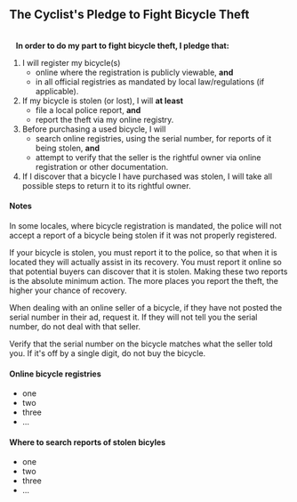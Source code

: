 
<div class="panel panel-primary">
  <div class="panel-heading">
    <h2 class="panel-title">
      The Cyclist's Pledge to Fight Bicycle Theft
    </h2>
  </div>

  <p><br>&nbsp;&nbsp;&nbsp;<strong>In order to do my part to fight bicycle theft, I pledge that:</strong></p>

  <ol>
    <li>
      I will register my bicycle(s) 
      <ul>
        <li>online where the registration is publicly viewable, <strong>and</strong></li>
        <li>in all official registries as mandated by local law/regulations (if applicable).</li>
      </ul>
    </li>
    <li>
      If my bicycle is stolen (or lost), I will <strong>at least</strong>
      <ul>
        <li>file a local police report, <strong>and</strong></li>
        <li>report the theft via my online registry.</li>
      </ul>
    </li>
    <li>
      Before purchasing a used bicycle, I will
      <ul>
        <li>search online registries, using the serial number, for reports of it being stolen, <strong>and</strong></li>
        <li>attempt to verify that the seller is the rightful owner via online registration or other documentation.</li>
      </ul>
    </li>
    <li>
      If I discover that a bicycle I have purchased was stolen, I will take all
      possible steps to return it to its rightful owner.
    </li>
  </ol>

</div>

#### Notes

In some locales, where bicycle registration is mandated, the police will not accept
a report of a bicycle being stolen if it was not properly registered.

If your bicycle is stolen, you must report it to the police, so that when it is 
located they will actually assist in its recovery. You must report it online so that
potential buyers can discover that it is stolen. Making these two reports
is the absolute minimum action. The more places you report the theft, the
higher your chance of recovery.

When dealing with an online seller of a bicycle, if they have not posted the 
serial number in their ad, request it. If they will not tell you the serial 
number, do not deal with that seller.

Verify that the serial number on the bicycle matches what the seller told you.
If it's off by a single digit, do not buy the bicycle.

#### Online bicycle registries

* one
* two
* three
* ...

#### Where to search reports of stolen bicyles

* one
* two
* three
* ...

